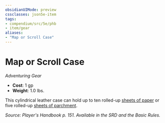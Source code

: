 ```yaml
---
obsidianUIMode: preview
cssclasses: json5e-item
tags:
- compendium/src/5e/phb
- item/gear
aliases: 
- "Map or Scroll Case"
---
```

# Map or Scroll Case
*Adventuring Gear*  

- **Cost**: 1 gp
- **Weight**: 1.0 lbs.

This cylindrical leather case can hold up to ten rolled-up [sheets of paper](paper-one-sheet.md) or five rolled-up [sheets of parchment](parchment-one-sheet.md).

*Source: Player's Handbook p. 151. Available in the SRD and the Basic Rules.*